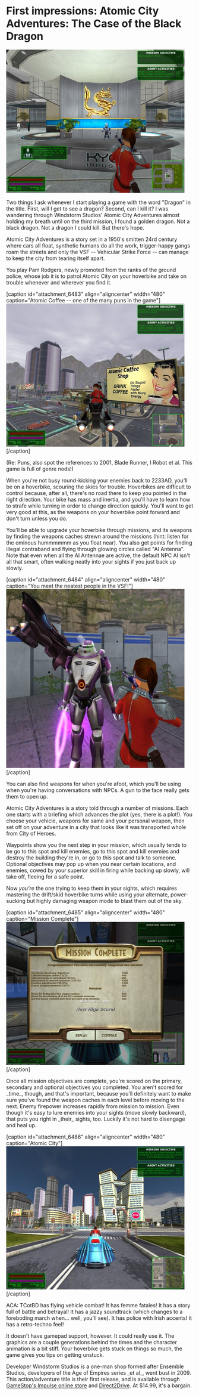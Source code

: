 # First impressions: Atomic City Adventures: The Case of the Black Dragon

[![](../uploads/2011/08/ACA_1b-2011-08-19-21-13-58-89-480x384.jpg "Kyoto Industries logo")](../uploads/2011/08/ACA_1b-2011-08-19-21-13-58-89.jpg)

Two things I ask whenever I start playing a game with the word "Dragon" in the title. First, will I get to see a dragon? Second, can I kill it? I was wandering through Windstorm Studios' Atomic City Adventures almost holding my breath until on the third mission, I found a golden dragon. Not a black dragon. Not a dragon I could kill. But there's hope.

Atomic City Adventures is a story set in a 1950's smitten 24rd century where cars all float, synthetic humans do all the work, trigger-happy gangs roam the streets and only the VSF -- Vehicular Strike Force -- can manage to keep the city from tearing itself apart.

You play Pam Rodgers, newly promoted from the ranks of the ground police, whose job it is to patrol Atomic City on your hoverbike and take on trouble whenever and wherever you find it.

[caption id="attachment\_6483" align="aligncenter" width="480" caption="Atomic Coffee -- one of the many puns in the game"][![](../uploads/2011/08/ACA_1b-2011-08-19-21-51-05-38-480x384.jpg "Atomic Coffee -- one of the many puns in the game")](../uploads/2011/08/ACA_1b-2011-08-19-21-51-05-38.jpg)[/caption]

(Re: Puns, also spot the references to 2001, Blade Runner, I Robot et al. This game is full of genre nods!)

When you're not busy round-kicking your enemies back to 2233AD, you'll be on a hoverbike, scouring the skies for trouble. Hoverbikes are difficult to control because, after all, there's no road there to keep you pointed in the right direction. Your bike has mass and inertia, and you'll have to learn how to strafe while turning in order to change direction quickly. You'll want to get very good at this, as the weapons on your hoverbike point forward and don't turn unless you do.

You'll be able to upgrade your hoverbike through missions, and its weapons by finding the weapons caches strewn around the missions (hint: listen for the ominous hummmmmm as you float near). You also get points for finding illegal contraband and flying through glowing circles called "AI Antenna". Note that even when all the AI Antennae are active, the default NPC AI isn't all that smart, often walking neatly into your sights if you just back up slowly.

[caption id="attachment\_6484" align="aligncenter" width="480" caption="You meet the neatest people in the VSF!"][![](../uploads/2011/08/ACA_1b-2011-08-19-22-00-47-87-480x480.jpg "You meet the neatest people in the VSF!")](../uploads/2011/08/ACA_1b-2011-08-19-22-00-47-87.jpg)[/caption]

You can also find weapons for when you're afoot, which you'll be using when you're having conversations with NPCs. A gun to the face really gets them to open up.

Atomic City Adventures is a story told through a number of missions. Each one starts with a briefing which advances the plot (yes, there is a plot!). You choose your vehicle, weapons for same and your personal weapon, then set off on your adventure in a city that looks like it was transported whole from City of Heroes.

Waypoints show you the next step in your mission, which usually tends to be go to this spot and kill enemies, go to this spot and kill enemies and destroy the building they're in, or go to this spot and talk to someone. Optional objectives may pop up when you near certain locations, and enemies, cowed by your superior skill in firing while backing up slowly, will take off, fleeing for a safe point.

Now *you're* the one trying to keep them in your sights, which requires mastering the drift/skid hoverbike turns while using your alternate, power-sucking but highly damaging weapon mode to blast them out of the sky.

[caption id="attachment\_6485" align="aligncenter" width="480" caption="Mission Complete"][![](../uploads/2011/08/ACA_1b-2011-08-19-21-08-54-36-480x384.jpg "Mission Complete")](../uploads/2011/08/ACA_1b-2011-08-19-21-08-54-36.jpg)[/caption]

Once all mission objectives are complete, you're scored on the primary, secondary and optional objectives you completed. You aren't scored for \_time\_, though, and that's important, because you'll definitely want to make sure you've found the weapon caches in each level before moving to the next. Enemy firepower increases rapidly from mission to mission. Even though it's easy to lure enemies into your sights (move slowly backward), that puts you right in \_their\_ sights, too. Luckily it's not hard to disengage and heal up.

[caption id="attachment\_6486" align="aligncenter" width="480" caption="Atomic City"][![](../uploads/2011/08/ACA_1b-2011-08-19-21-33-19-34-480x384.jpg "Atomic City")](../uploads/2011/08/ACA_1b-2011-08-19-21-33-19-34.jpg)[/caption]

ACA: TCotBD has flying vehicle combat! It has femme fatales! It has a story full of battle and betrayal! It has a jazzy soundtrack (which changes to a foreboding march when... well, you'll see). It has police with Irish accents! It has a retro-techno feel!

It doesn't have gamepad support, however. It could really use it. The graphics are a couple generations behind the times and the character animation is a bit stiff. Your hoverbike gets stuck on things so much, the game gives you tips on getting unstuck.

Developer Windstorm Studios is a one-man shop formed after Ensemble Studios, developers of the Age of Empires series \_et al\_, went bust in 2009. This action/adventure title is their first release, and is available through [GameStop's Impulse online store](http://www.impulsedriven.com/atomiccityadventur "Impulse's Atomic City Adventures page") and [Direct2Drive](http://www.direct2drive.com/11271/product/Buy-Atomic-City-Adventures:-The-Case-of-the-Black-Dragon-Download "Direct2Drive"). At $14.99, it's a bargain.

